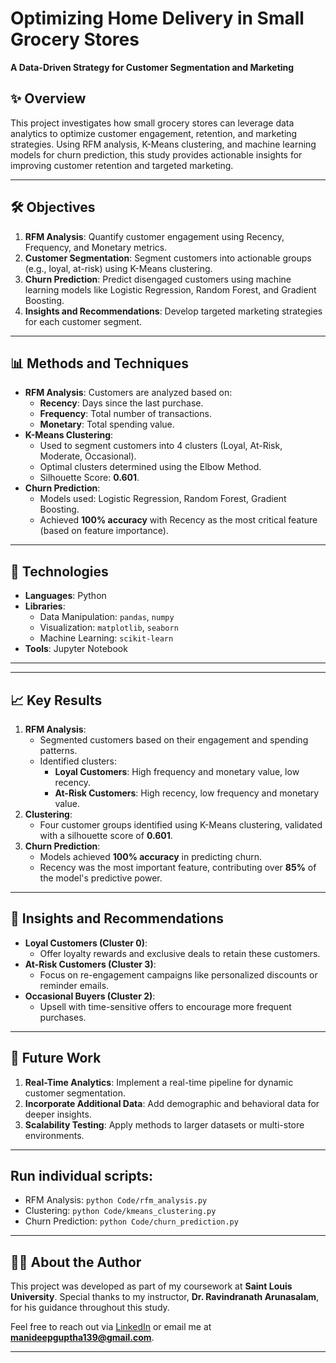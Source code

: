 
# Optimizing Home Delivery in Small Grocery Stores  
**A Data-Driven Strategy for Customer Segmentation and Marketing**

## ✨ Overview
This project investigates how small grocery stores can leverage data analytics to optimize customer engagement, retention, and marketing strategies. Using RFM analysis, K-Means clustering, and machine learning models for churn prediction, this study provides actionable insights for improving customer retention and targeted marketing.

---

## 🛠 Objectives
1. **RFM Analysis**: Quantify customer engagement using Recency, Frequency, and Monetary metrics.
2. **Customer Segmentation**: Segment customers into actionable groups (e.g., loyal, at-risk) using K-Means clustering.
3. **Churn Prediction**: Predict disengaged customers using machine learning models like Logistic Regression, Random Forest, and Gradient Boosting.
4. **Insights and Recommendations**: Develop targeted marketing strategies for each customer segment.

---

## 📊 Methods and Techniques
- **RFM Analysis**: Customers are analyzed based on:
  - **Recency**: Days since the last purchase.
  - **Frequency**: Total number of transactions.
  - **Monetary**: Total spending value.
- **K-Means Clustering**:
  - Used to segment customers into 4 clusters (Loyal, At-Risk, Moderate, Occasional).
  - Optimal clusters determined using the Elbow Method.
  - Silhouette Score: **0.601**.
- **Churn Prediction**:
  - Models used: Logistic Regression, Random Forest, Gradient Boosting.
  - Achieved **100% accuracy** with Recency as the most critical feature (based on feature importance).

---

## 🧰 Technologies
- **Languages**: Python  
- **Libraries**: 
  - Data Manipulation: `pandas`, `numpy`
  - Visualization: `matplotlib`, `seaborn`
  - Machine Learning: `scikit-learn`
- **Tools**: Jupyter Notebook

---


---

## 📈 Key Results
1. **RFM Analysis**:
   - Segmented customers based on their engagement and spending patterns.
   - Identified clusters:
     - **Loyal Customers**: High frequency and monetary value, low recency.
     - **At-Risk Customers**: High recency, low frequency and monetary value.
2. **Clustering**:
   - Four customer groups identified using K-Means clustering, validated with a silhouette score of **0.601**.
3. **Churn Prediction**:
   - Models achieved **100% accuracy** in predicting churn.
   - Recency was the most important feature, contributing over **85%** of the model's predictive power.

---

## 🌟 Insights and Recommendations
- **Loyal Customers (Cluster 0)**:
  - Offer loyalty rewards and exclusive deals to retain these customers.
- **At-Risk Customers (Cluster 3)**:
  - Focus on re-engagement campaigns like personalized discounts or reminder emails.
- **Occasional Buyers (Cluster 2)**:
  - Upsell with time-sensitive offers to encourage more frequent purchases.

---

## 🔮 Future Work
1. **Real-Time Analytics**: Implement a real-time pipeline for dynamic customer segmentation.
2. **Incorporate Additional Data**: Add demographic and behavioral data for deeper insights.
3. **Scalability Testing**: Apply methods to larger datasets or multi-store environments.

---
## Run individual scripts:
- RFM Analysis: `python Code/rfm_analysis.py`
- Clustering: `python Code/kmeans_clustering.py`
- Churn Prediction: `python Code/churn_prediction.py`

---

## 👨‍🎓 About the Author
This project was developed as part of my coursework at **Saint Louis University**. Special thanks to my instructor, **Dr. Ravindranath Arunasalam**, for his guidance throughout this study.  

Feel free to reach out via [LinkedIn]([https://linkedin.com/in/your-link](https://www.linkedin.com/in/manideep-racharla-139a71183/)) or email me at **manideepguptha139@gmail.com**.

---






